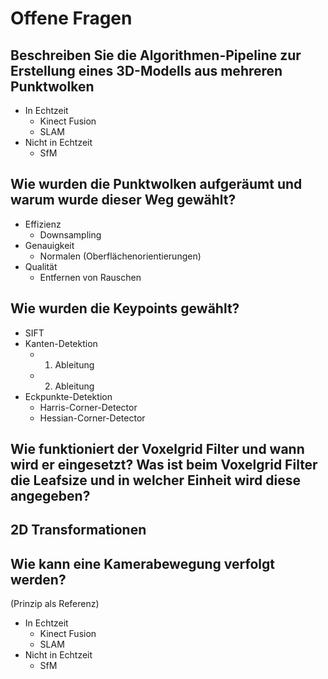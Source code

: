 # Offene Fragen 
## Beschreiben Sie die Algorithmen-Pipeline zur Erstellung eines 3D-Modells aus mehreren Punktwolken 
- In Echtzeit 
	- Kinect Fusion 
	- SLAM 
- Nicht in Echtzeit 
	- SfM 

## Wie wurden die Punktwolken aufgeräumt und warum wurde dieser Weg gewählt? 
- Effizienz 
	- Downsampling 
- Genauigkeit 
	- Normalen (Oberflächenorientierungen) 
- Qualität 
	- Entfernen von Rauschen 

## Wie wurden die Keypoints gewählt? 
- SIFT 
- Kanten-Detektion 
	- 1. Ableitung 
	- 2. Ableitung 
- Eckpunkte-Detektion 
	- Harris-Corner-Detector 
	- Hessian-Corner-Detector 

## Wie funktioniert der Voxelgrid Filter und wann wird er eingesetzt? Was ist beim Voxelgrid Filter die Leafsize und in welcher Einheit wird diese angegeben? 

## 2D Transformationen 

## Wie kann eine Kamerabewegung verfolgt werden? 
(Prinzip als Referenz) 
- In Echtzeit 
	- Kinect Fusion 
	- SLAM 
- Nicht in Echtzeit 
	- SfM 